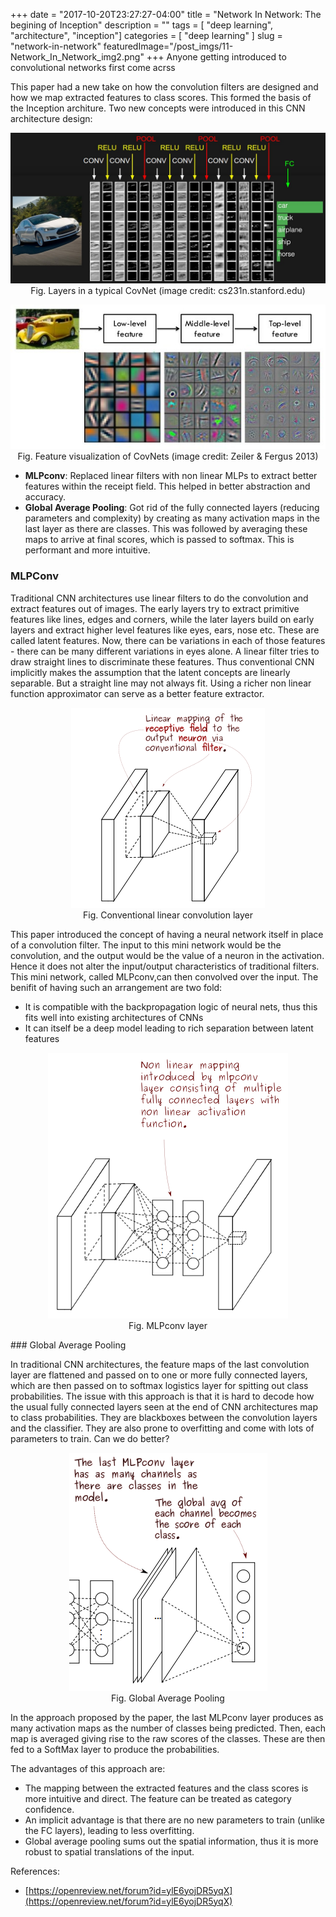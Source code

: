 +++
date        = "2017-10-20T23:27:27-04:00"
title       = "Network In Network: The begining of Inception"
description = ""
tags        = [ "deep learning", "architecture", "inception"]
categories  = [ "deep learning" ]
slug        = "network-in-network"
featuredImage="/post_imgs/11-Network_In_Network_img2.png"
+++
Anyone getting introduced to convolutional networks first come acrss


This paper had a new take on how the convolution filters are designed and how we map extracted features to class scores. This formed the basis of the Inception architure. Two new concepts were introduced in this CNN architecture design:


<p align="center">
  <img src="/post_imgs/11-convnet.jpeg">
  <br>Fig. Layers in a typical CovNet (image credit: cs231n.stanford.edu)
</p>

<p align="center">
  <img src="/post_imgs/11-zeiler-fertus.jpg">
  <br>Fig. Feature visualization of CovNets (image credit: Zeiler & Fergus 2013)
</p>


* **MLPconv**: Replaced linear filters with non linear MLPs to extract better features within the receipt field. This helped in better abstraction and accuracy.
* **Global Average Pooling**: Got rid of the fully connected layers (reducing parameters and complexity) by creating as many activation maps in the last layer as there are classes. This was followed by averaging these maps to arrive at final scores, which is passed to softmax. This is performant and more intuitive.

### MLPConv

Traditional CNN architectures use linear filters to do the convolution and extract features out of images. The early layers try to extract primitive features like lines, edges and corners, while the later layers build on early layers and extract higher level features like eyes, ears, nose etc. These are called latent features. Now, there can be variations in each of those features - there can be many different variations in eyes alone. A linear filter tries to draw straight lines to discriminate these features. Thus conventional CNN implicitly makes the assumption that the latent concepts are linearly separable. But a straight line may not always fit. Using a richer non linear function approximator can serve as a better feature extractor.

<p align="center">
  <img src="/post_imgs/11-Network_In_Network_img1.png">
  <br>Fig. Conventional linear convolution layer
</p>

This paper introduced the concept of having a neural network itself in place of a convolution filter. The input to this mini network would be the convolution, and the output would be the value of a neuron in the activation. Hence it does not alter the input/output characteristics of traditional filters. This mini network, called MLPconv,can then convolved over the input. The benifit of having such an arrangement are two fold:

* It is compatible with the backpropagation logic of neural nets, thus this fits well into existing architectures of CNNs
* It can itself be a deep model leading to rich separation between latent features

<p align="center">
  <img  src="/post_imgs/11-Network_In_Network_img2.png">
  <br>Fig. MLPconv layer
</p>
### Global Average Pooling

In traditional CNN architectures, the feature maps of the last convolution layer are flattened and passed on to one or more fully connected layers, which are then passed on to softmax logistics layer for spitting out class probabilities. The issue with this approach is that it is hard to decode how the usual fully connected layers seen at the end of CNN architectures map to class probabilities. They are blackboxes between the convolution layers and the classifier. They are also prone to overfitting and come with lots of parameters to train. Can we do better?

<p align="center">
  <img  src="/post_imgs/11-Network_In_Network_img3.png">
  <br>Fig. Global Average Pooling
</p>

In the approach proposed by the paper, the last  MLPconv layer produces as many activation maps as the number of classes being predicted. Then, each map is averaged giving rise to the raw scores of the classes. These are then fed to a SoftMax layer to produce the probabilities.

The advantages of this approach are: 

* The mapping between the extracted features and the class scores is more intuitive and direct. The feature can be treated as category confidence. 
* An implicit advantage is that there are no new parameters to train (unlike the FC layers), leading to less overfitting.
* Global average pooling sums out the spatial information, thus it is more robust to spatial translations of the input.




References:

* [https://openreview.net/forum?id=ylE6yojDR5yqX](https://openreview.net/forum?id=ylE6yojDR5yqX)
